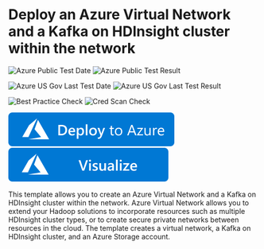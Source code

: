 # Deploy an Azure Virtual Network and a Kafka on HDInsight cluster within the network

![Azure Public Test Date](https://azurequickstartsservice.blob.core.windows.net/badges/101-hdinsight-kafka/PublicLastTestDate.svg)
![Azure Public Test Result](https://azurequickstartsservice.blob.core.windows.net/badges/101-hdinsight-kafka/PublicDeployment.svg)

![Azure US Gov Last Test Date](https://azurequickstartsservice.blob.core.windows.net/badges/101-hdinsight-kafka/FairfaxLastTestDate.svg)
![Azure US Gov Last Test Result](https://azurequickstartsservice.blob.core.windows.net/badges/101-hdinsight-kafka/FairfaxDeployment.svg)

![Best Practice Check](https://azurequickstartsservice.blob.core.windows.net/badges/101-hdinsight-kafka/BestPracticeResult.svg)
![Cred Scan Check](https://azurequickstartsservice.blob.core.windows.net/badges/101-hdinsight-kafka/CredScanResult.svg)

[![Deploy to Azure](https://raw.githubusercontent.com/Azure/azure-quickstart-templates/master/1-CONTRIBUTION-GUIDE/images/deploytoazure.svg?sanitize=true)](https://portal.azure.com/#create/Microsoft.Template/uri/https%3A%2F%2Fraw.githubusercontent.com%2FAzure%2Fazure-quickstart-templates%2Fmaster%2F101-hdinsight-kafka-vnet%2Fazuredeploy.json)
[![Visualize](https://raw.githubusercontent.com/Azure/azure-quickstart-templates/master/1-CONTRIBUTION-GUIDE/images/visualizebutton.svg?sanitize=true)](http://armviz.io/#/?load=https%3A%2F%2Fraw.githubusercontent.com%2FAzure%2Fazure-quickstart-templates%2Fmaster%2F101-hdinsight-kafka-vnet%2Fazuredeploy.json)

This template allows you to create an Azure Virtual Network and a Kafka on HDInsight cluster within the network. Azure Virtual Network allows you to extend your Hadoop solutions to incorporate resources such as multiple HDInsight cluster types, or to create secure private networks between resources in the cloud. The template creates a virtual network, a Kafka on HDInsight cluster, and an Azure Storage account.


